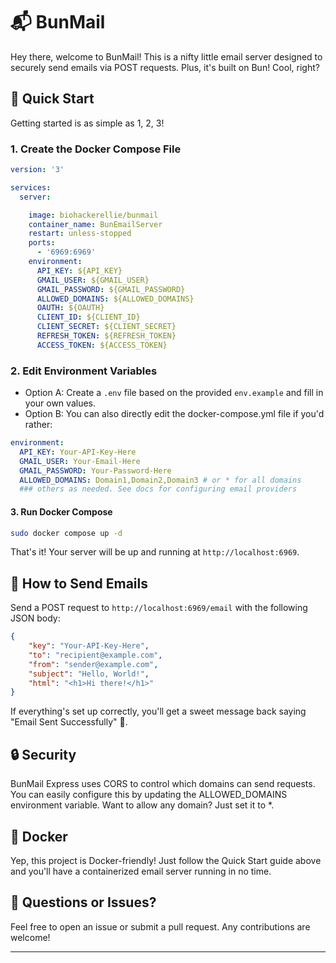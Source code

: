 # 📬 BunMail

Hey there, welcome to BunMail! This is a nifty little email server designed to securely send emails via POST requests. Plus, it's built on Bun! Cool, right?

## 🚀 Quick Start

Getting started is as simple as 1, 2, 3!

### 1. **Create the Docker Compose File**

```yaml
version: '3'

services:
  server:

    image: biohackerellie/bunmail
    container_name: BunEmailServer
    restart: unless-stopped
    ports:
      - '6969:6969'
    environment:
      API_KEY: ${API_KEY}
      GMAIL_USER: ${GMAIL_USER}
      GMAIL_PASSWORD: ${GMAIL_PASSWORD}
      ALLOWED_DOMAINS: ${ALLOWED_DOMAINS}
      OAUTH: ${OAUTH}
      CLIENT_ID: ${CLIENT_ID}
      CLIENT_SECRET: ${CLIENT_SECRET}
      REFRESH_TOKEN: ${REFRESH_TOKEN}
      ACCESS_TOKEN: ${ACCESS_TOKEN}

```

### 2. Edit Environment Variables

- Option A: Create a `.env` file based on the provided `env.example` and fill in your own values.
- Option B: You can also directly edit the docker-compose.yml file if you'd rather:

```yaml
environment:
  API_KEY: Your-API-Key-Here
  GMAIL_USER: Your-Email-Here
  GMAIL_PASSWORD: Your-Password-Here
  ALLOWED_DOMAINS: Domain1,Domain2,Domain3 # or * for all domains
  ### others as needed. See docs for configuring email providers
```

#### 3. Run Docker Compose

```bash
sudo docker compose up -d
```

That's it! Your server will be up and running at `http://localhost:6969`.

## 💌 How to Send Emails

Send a POST request to `http://localhost:6969/email` with the following JSON body:

```json
{
	"key": "Your-API-Key-Here",
	"to": "recipient@example.com",
	"from": "sender@example.com",
	"subject": "Hello, World!",
	"html": "<h1>Hi there!</h1>"
}
```

If everything's set up correctly, you'll get a sweet message back saying "Email Sent Successfully" 🎉.

## 🔒 Security

BunMail Express uses CORS to control which domains can send requests. You can easily configure this by updating the ALLOWED_DOMAINS environment variable. Want to allow any domain? Just set it to \*.

## 🐳 Docker

Yep, this project is Docker-friendly! Just follow the Quick Start guide above and you'll have a containerized email server running in no time.

## 🤔 Questions or Issues?

Feel free to open an issue or submit a pull request. Any contributions are welcome!

---
